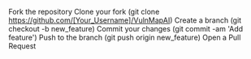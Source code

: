 Fork the repository
Clone your fork (git clone https://github.com/[Your_Username]/VulnMapAI)
Create a branch (git checkout -b new_feature)
Commit your changes (git commit -am 'Add feature')
Push to the branch (git push origin new_feature)
Open a Pull Request
